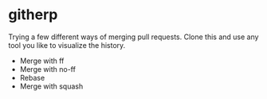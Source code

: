 githerp
=======

Trying a few different ways of merging pull requests.
Clone this and use any tool you like to visualize the history.

* Merge with ff
* Merge with no-ff
* Rebase
* Merge with squash
